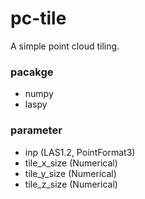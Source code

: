 # pc-tile
A simple point cloud tiling.

### pacakge
- numpy
- laspy

### parameter
- inp (LAS1.2, PointFormat3)
- tile_x_size (Numerical)
- tile_y_size (Numerical)
- tile_z_size (Numerical)
